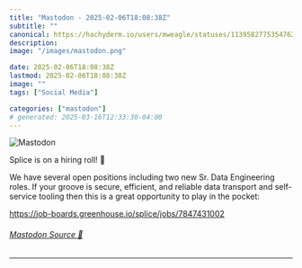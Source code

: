 ```yaml
---
title: "Mastodon - 2025-02-06T18:08:38Z"
subtitle: ""
canonical: https://hachyderm.io/users/mweagle/statuses/113958277535476281
description:
image: "/images/mastodon.png"

date: 2025-02-06T18:08:38Z
lastmod: 2025-02-06T18:08:38Z
image: ""
tags: ["Social Media"]

categories: ["mastodon"]
# generated: 2025-03-16T12:33:30-04:00
---
```

![Mastodon](/images/mastodon.png)

<p>Splice is on a hiring roll! 🎉</p><p>We have several open positions including two new Sr. Data Engineering roles. If your groove is secure, efficient, and reliable data transport and self-service tooling then this is a great opportunity to play in the pocket: </p><p><a href="https://job-boards.greenhouse.io/splice/jobs/7847431002" target="_blank" rel="nofollow noopener noreferrer" translate="no"><span class="invisible">https://</span><span class="ellipsis">job-boards.greenhouse.io/splic</span><span class="invisible">e/jobs/7847431002</span></a></p>


###### [Mastodon Source 🐘](https://hachyderm.io/@mweagle/113958277535476281)

___

